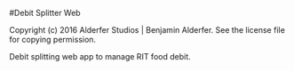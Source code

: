 #Debit Splitter Web

Copyright (c) 2016 Alderfer Studios | Benjamin Alderfer.
See the license file for copying permission.

Debit splitting web app to manage RIT food debit.
